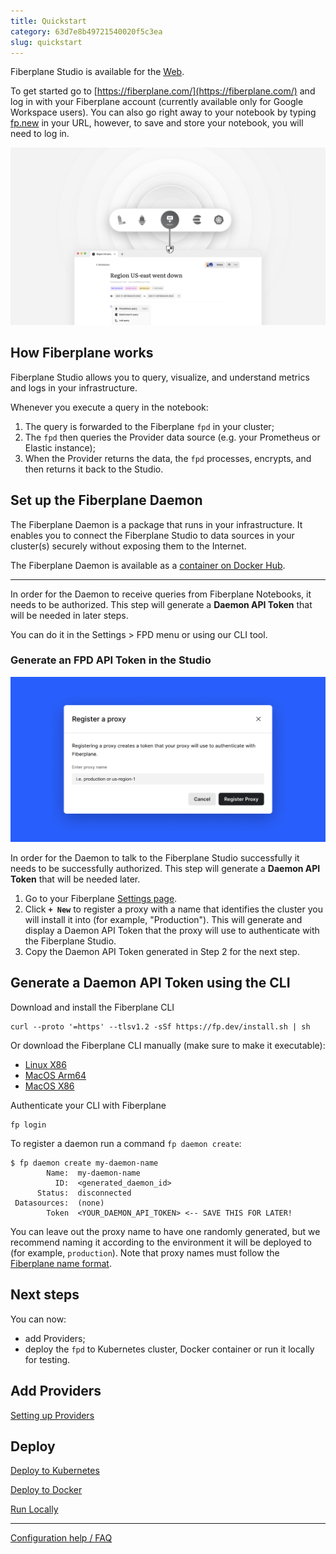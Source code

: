 ```yaml
---
title: Quickstart
category: 63d7e8b49721540020f5c3ea
slug: quickstart
---
```


Fiberplane Studio is available for the [Web](https://fiberplane.com/).

To get started go to [https://fiberplane.com/](https://fiberplane.com/) and log in with your Fiberplane account (currently available only for Google Workspace users). You can also go right away to your notebook by typing [fp.new](https://fp.new/) in your URL, however, to save and store your notebook, you will need to log in.

![How it works](/docs/fpd.png)

## How Fiberplane works

Fiberplane Studio allows you to query, visualize, and understand metrics and logs in your infrastructure.

Whenever you execute a query in the notebook:

1. The query is forwarded to the Fiberplane `fpd` in your cluster;
2. The `fpd` then queries the Provider data source (e.g. your Prometheus or
   Elastic instance);
3. When the Provider returns the data, the `fpd` processes, encrypts, and then returns it back to the Studio.

## Set up the Fiberplane Daemon

The Fiberplane Daemon is a package that runs in your infrastructure. It enables you to connect the Fiberplane Studio to data sources in your cluster(s) securely without exposing them to the Internet.

The Fiberplane Daemon is available as a [container on Docker Hub](https://hub.docker.com/r/fiberplane/fpd).

---

In order for the Daemon to receive queries from Fiberplane Notebooks, it needs to be authorized. This step will generate a **Daemon API Token** that will be needed in later steps.

You can do it in the Settings > FPD menu or using our CLI tool.

### Generate an FPD API Token in the Studio

![Register a proxy](/docs/quickstart/register_a_proxy.png)

In order for the Daemon to talk to the Fiberplane Studio successfully it needs to be successfully authorized. This step will generate a **Daemon API Token** that will be needed later.

1. Go to your Fiberplane [Settings page](https://fiberplane.com/settings).
2. Click **`+ New`** to register a proxy with a name that identifies the cluster you will install it into (for example, "Production"). This will generate and display a Daemon API Token that the proxy will use to authenticate with the Fiberplane Studio.
3. Copy the Daemon API Token generated in Step 2 for the next step.

## Generate a Daemon API Token using the CLI

Download and install the Fiberplane CLI

```shell
curl --proto '=https' --tlsv1.2 -sSf https://fp.dev/install.sh | sh
```

Or download the Fiberplane CLI manually (make sure to make it executable):

- [Linux X86](https://fp.dev/fp/latest/x86_64-unknown-linux-gnu/fp)
- [MacOS Arm64](https://fp.dev/fp/latest/aarch64-apple-darwin/fp)
- [MacOS X86](https://fp.dev/fp/latest/x86_64-apple-darwin/fp)

Authenticate your CLI with Fiberplane

```shell
fp login
```

To register a daemon run a command `fp daemon create`:

<!-- markdownlint-disable -->
```shell
$ fp daemon create my-daemon-name
		Name:  my-daemon-name
          ID:  <generated_daemon_id>
      Status:  disconnected
 Datasources:  (none)
        Token  <YOUR_DAEMON_API_TOKEN> <-- SAVE THIS FOR LATER!
```
<!-- markdownlint-enable -->

You can leave out the proxy name to have one randomly generated, but we recommend naming it according to the environment it will be deployed to (for example, `production`). Note that proxy names must follow the [Fiberplane name format](doc:configuration-help-faq#resource-names).

## Next steps

You can now:

- add Providers;
- deploy the `fpd` to Kubernetes cluster, Docker container or run it locally for testing.

## Add Providers

[Setting up Providers](doc:providers)

## Deploy

[Deploy to Kubernetes](doc:deploy-to-kubernetes)

[Deploy to Docker](doc:deploy-to-docker)

[Run Locally](doc:run-locally)

---

[Configuration help / FAQ](doc:configuration-help-faq)
